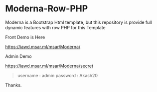 # Moderna-Row-PHP
Moderna is a Bootstrap Html template, but this repository is provide full dynamic features with row PHP for this Template 

Front Demo is Here

https://iawd.msar.ml/msar/Moderna/

Admin Demo

https://iawd.msar.ml/msar/Moderna/secret

> username : admin
> password : Akash20

Thanks.
